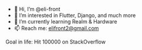 - 👋 Hi, I’m @eli-front
- 👀 I’m interested in Flutter, Django, and much more
- 🌱 I’m currently learning Realm & Hardware
- 📫 Reach me: elifront2@gmail.com

Goal in life: Hit 100000 on StackOverflow
